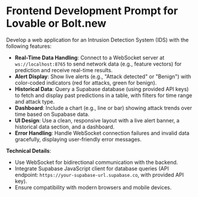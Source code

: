 # Frontend Development Prompt for Lovable or Bolt.new

Develop a web application for an Intrusion Detection System (IDS) with the following features:

- **Real-Time Data Handling**: Connect to a WebSocket server at `ws://localhost:8765` to send network data (e.g., feature vectors) for prediction and receive real-time results.
- **Alert Display**: Show live alerts (e.g., "Attack detected" or "Benign") with color-coded indicators (red for attacks, green for benign).
- **Historical Data**: Query a Supabase database (using provided API keys) to fetch and display past predictions in a table, with filters for time range and attack type.
- **Dashboard**: Include a chart (e.g., line or bar) showing attack trends over time based on Supabase data.
- **UI Design**: Use a clean, responsive layout with a live alert banner, a historical data section, and a dashboard.
- **Error Handling**: Handle WebSocket connection failures and invalid data gracefully, displaying user-friendly error messages.

**Technical Details**:
- Use WebSocket for bidirectional communication with the backend.
- Integrate Supabase JavaScript client for database queries (API endpoint: `https://your-supabase-url.supabase.co`, with provided API key).
- Ensure compatibility with modern browsers and mobile devices.
